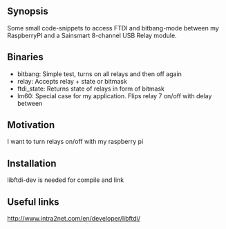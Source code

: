 ## Synopsis

Some small code-snippets to access FTDI and bitbang-mode between my RaspberryPI and a Sainsmart 8-channel USB Relay module.


## Binaries

- bitbang: Simple test, turns on all relays and then off again
- relay: Accepts relay + state or bitmask 
- ftdi_state: Returns state of relays in form of bitmask
- lm60: Special case for my application. Flips relay 7 on/off with delay between

## Motivation

I want to turn relays on/off with my raspberry pi

## Installation

libftdi-dev is needed for compile and link

## Useful links

http://www.intra2net.com/en/developer/libftdi/


